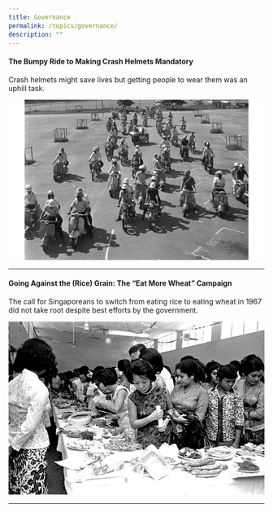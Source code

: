 ```yaml
---
title: Governance
permalink: /topics/governance/
description: ""
---
```

#### <a style="text-decoration: none; font-weight: bold;" href="/vol-19/issue-3/oct-dec-2023/crash-helmets-mandatory/">The Bumpy Ride to Making Crash Helmets Mandatory</a>
Crash helmets might save lives but getting people to wear them was an uphill task.

<img src="/images/Vol%2019%20Issue%203/4%20Crash%20Helmets/crash_helmet_header.jpg">
<hr>

#### <a style="text-decoration: none; font-weight: bold;" href="/vol-19/issue-3/oct-dec-2023/eat-more-wheat-campaign">Going Against the (Rice) Grain: The “Eat More Wheat” Campaign</a>
The call for Singaporeans to switch from eating rice to eating wheat in 1967 did not take root despite best efforts by the government.

<img src="/images/Vol%2019%20Issue%203/Wheat/image1.png">
<hr>








